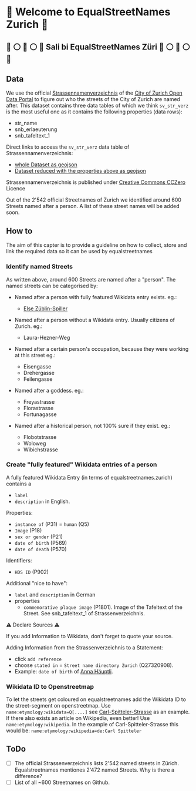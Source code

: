 # :blue_heart: Welcome to EqualStreetNames Zurich :blue_heart:
## :blue_heart: :white_circle: :blue_heart: :white_circle: :blue_heart: Sali bi EqualStreetNames Züri :blue_heart: :white_circle: :blue_heart: :white_circle: :blue_heart:

## Data
We use the official [Strassennamenverzeichnis](https://data.stadt-zuerich.ch/dataset/geo_strassennamenverzeichnis) of the [City of Zurich Open Data Portal](https://www.stadt-zuerich.ch/opendata) to figure out who the streets of the City of Zurich are named after.
This dataset contains three data tables of which we think `sv_str_verz` is the most useful one as it contains the following properties (data rows):
- str_name
- snb_erlaeuterung
- snb_tafeltext_1

Direct links to access the `sv_str_verz` data table of Strassennamenverzeichnis:
- [whole Dataset as geojson](https://www.ogd.stadt-zuerich.ch/wfs/geoportal/Strassennamenverzeichnis?service=WFS&version=1.1.0&request=GetFeature&outputFormat=GeoJSON&typename=sv_str_verz)
- [Dataset reduced with the properties above as geojson](https://www.ogd.stadt-zuerich.ch/wfs/geoportal/Strassennamenverzeichnis?service=WFS&version=1.1.0&request=GetFeature&outputFormat=GeoJSON&typename=sv_str_verz&propertyname=str_name,snb_erlaeuterung,snb_tafeltext_1)

Strassennamenverzeichnis is published under [Creative Commons CCZero](https://opendefinition.org/licenses/cc-zero/) Licence


Out of the 2'542 official Streetnames of Zurich we identified around 600 Streets named after a person. A list of these street names will be added soon.


## How to
The aim of this capter is to provide a guideline on how to collect, store and link the required data so it can be used by equalstreetnames

### Identify named Streets
As written above, around 600 Streets are named after a "person". The named streets can be categorised by:
* Named after a person with fully featured Wikidata entry exists. eg.:
  * [Else Züblin-Spiller](https://www.wikidata.org/wiki/Q1333744)

* Named after a person without a Wikidata entry. Usually citizens of Zurich. eg.:
  * Laura-Hezner-Weg
* Named after a certain person's occupation, because they were working at this street eg.:
  * Eisengasse
  * Drehergasse
  * Feilengasse
* Named after a goddess. eg.:
  * Freyastrasse
  * Florastrasse
  * Fortunagasse
* Named after a historical person, not 100% sure if they exist. eg.:
  * Flobotstrasse
  * Woloweg
  * Wibichstrasse


### Create "fully featured" Wikidata entries of a person
A fully featured Wikidata Entry (in terms of equalstreetnames.zurich) contains a 
* ```label```
* ```description```
in English.

Properties:
* ```instance of``` (P31) = ```human``` (Q5)
* ```Image``` (P18)
* ```sex or gender``` (P21)
* ```date of birth``` (P569)
* ```date of death``` (P570)

Identifiers:
* ```HDS ID``` (P902)

Additional "nice to have":
* ```label``` and ```description``` in German
* properties
  * ```commemorative plaque image``` (P1801). Image of the Tafeltext of the Street. See snb_tafeltext_1 of Strassenverzeichnis.

:warning: Declare Sources :warning:

If you add Information to Wikidata, don't forget to quote your source.

Adding Information from the Strassenverzeichnis to a Statement:
* click ```add reference``` 
* choose ```stated in``` = ```Street name directory Zurich``` (Q27320908).
* Example: ```date of birth``` of [Anna Häuptli](https://www.wikidata.org/wiki/Q27323074).

### Wikidata ID to Openstreetmap
To let the streets get coloured on equalstreetnames add the Wikidata ID to the street-segment on openstreetmap.
Use ```name:etymology:wikidata=Q[....]``` see [Carl-Spitteler-Strasse](https://www.openstreetmap.org/way/15273002) as an example. If there also exists an article on Wikipedia, even better! Use ```name:etymology:wikipedia```. In the example of Carl-Spitteler-Strasse this would be: ```name:etymology:wikipedia=de:Carl Spitteler```


## ToDo
- [ ] The official Strassenverzeichnis lists 2'542 named streets in Zürich. Equalstreetnames mentiones 2'472 named Streets. Why is there a difference?
- [ ] List of all ~600 Streetnames on Github.
